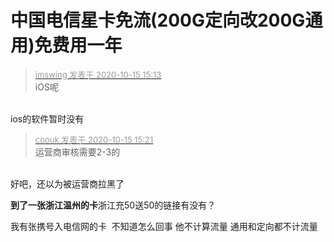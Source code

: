 # 中国电信星卡免流(200G定向改200G通用)免费用一年


<div class="quote"><blockquote><font size="2"><a href="https://www.hostloc.com/forum.php?mod=redirect&amp;goto=findpost&amp;pid=9304620&amp;ptid=751085" target="_blank"><font color="#999999">imswing 发表于 2020-10-15 15:13</font></a></font><br />
iOS呢</blockquote></div><br />
ios的软件暂时没有

<div class="quote"><blockquote><font size="2"><a href="https://www.hostloc.com/forum.php?mod=redirect&amp;goto=findpost&amp;pid=9304660&amp;ptid=751085" target="_blank"><font color="#999999">coouk 发表于 2020-10-15 15:21</font></a></font><br />
运营商审核需要2-3的</blockquote></div><br />
好吧，还以为被运营商拉黑了

<strong>到了一张浙江温州的卡</strong>浙江充50送50的链接有没有？

我有张携号入电信网的卡&nbsp;&nbsp;不知道怎么回事 他不计算流量 通用和定向都不计流量
